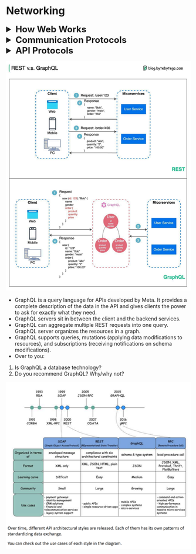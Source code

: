 # Networking

<details >
 <summary style="font-size: x-large; font-weight: bold">How Web Works</summary>

- Think of `IP Address` as your house `PIN code`, which helps 
you get the website you are looking for on the internet
- Since remembering `IP address` is difficult  we use `Domain Name` such as www.google.com
- In Google Chrome, the default value is 6 connections per domain. This means that Chrome will only make a maximum of 6 HTTP requests to a single domain at the same time.
![img.png](images/img.png)
![img_1.png](images/img_1.png)

<details >
 <summary style="font-size: large; font-weight: bold">ISP(Internet Service Provider)</summary>

Example Airtel, Jio, etc.
![img_12.png](images/img_12.png)
![img_14.png](images/img_14.png)
![img_13.png](images/img_13.png)
https://www.submarinecablemap.com/
</details>

<details >
 <summary style="font-size: large; font-weight: bold">DNS(Domain Name Service)</summary>

- DNS acts as an address book. It translates human-readable domain
names (google.com) to machine-readable IP addresses
(142.251.46.238).
- WHOIS Privacy Protection: Helps to prevent any domain related info in public
![img_15.png](images/img_15.png)
- https://www.whois.com/whois/lensview.io

To achieve better scalability, the DNS servers are organized in a
hierarchical tree structure.
There are 3 basic levels of DNS servers:
1. Root name server (.). It stores the IP addresses of Top Level
   Domain (TLD) name servers. There are 13 logical root name servers
   globally.
2. TLD name server. It stores the IP addresses of authoritative name
   servers. There are several types of TLD names. For example, generic
   TLD (.com, .org), country code TLD (.us), test TLD (.test).
3. Authoritative name server. It provides actual answers to the DNS
   query. You can register authoritative name servers with domain name
   registrar such as GoDaddy, Namecheap, etc.
   The diagram below illustrates how DNS lookup works under the hood:
![img.png](img.png)

   1. google.com is typed into the browser, and the browser sends the
      domain name to the DNS resolver.
      97
   2. The resolver queries a DNS root name server.
   3. The root server responds to the resolver with the address of a TLD
      DNS server. In this case, it is .com.
   4. The resolver then makes a request to the .com TLD.
   5. The TLD server responds with the IP address of the domain’s name
      server, google.com (authoritative name server).
   6. The DNS resolver sends a query to the domain’s nameserver.
   7. The IP address for google.com is then returned to the resolver from
      the nameserver.
   8. The DNS resolver responds to the web browser with the IP address
      (142.251.46.238) of the domain requested initially.
      DNS lookups on average take between 20-120 milliseconds to
      complete (according to YSlow).
   
Referred Video: https://www.youtube.com/watch?v=27r4Bzuj5NQ
</details>

<details >
 <summary style="font-size: large; font-weight: bold">What happens when you type a URL into your browser?
</summary>

![img_11.png](images/img_11.png)
![img_10.png](images/img_10.png)
1. Bob enters a URL into the browser and hits Enter. In this example,
   the URL is composed of 4 parts:
   - scheme - 𝒉𝒕𝒕𝒑𝒔://. This tells the browser to send a connection to the
   server using HTTPS.
   - domain - 𝒆𝒙𝒂𝒎𝒑𝒍𝒆.𝒄𝒐𝒎. This is the domain name of the site.
   - path - 𝒑𝒓𝒐𝒅𝒖𝒄𝒕/𝒆𝒍𝒆𝒄𝒕𝒓𝒊𝒄. It is the path on the server to the requested
   resource: phone.
   - resource - 𝒑𝒉𝒐𝒏𝒆. It is the name of the resource Bob wants to visit.
2. The browser looks up the IP address for the domain with a domain
   name system (DNS) lookup. To make the lookup process fast, data is
   cached at different layers: browser cache, OS cache, local network
   cache and ISP cache.
   
   - If the IP address cannot be found at any of the caches, the browser
   goes to DNS servers to do a recursive DNS lookup until the IP address
   is found (this will be covered in another post).
3. Now that we have the IP address of the server, the browser
   establishes a TCP connection with the server.
4. The browser sends a HTTP request to the server. The request looks
   like this:
   𝘎𝘌𝘛 /𝘱𝘩𝘰𝘯𝘦 𝘏𝘛𝘛𝘗/1.1
   𝘏𝘰𝘴𝘵: 𝘦𝘹𝘢𝘮𝘱𝘭𝘦.𝘤𝘰𝘮
5. The server processes the request and sends back the response. For
   a successful response (the status code is 200). The HTML response
   might look like this:
   ```html
    𝘏𝘛𝘛𝘗/1.1 200 𝘖𝘒
   𝘋𝘢𝘵𝘦: 𝘚𝘶𝘯, 30 𝘑𝘢𝘯 2022 00:01:01 𝘎𝘔𝘛
   𝘚𝘦𝘳𝘷𝘦𝘳: 𝘈𝘱𝘢𝘤𝘩𝘦
   𝘊𝘰𝘯𝘵𝘦𝘯𝘵-𝘛𝘺𝘱𝘦: 𝘵𝘦𝘹𝘵/𝘩𝘵𝘮𝘭; 𝘤𝘩𝘢𝘳𝘴𝘦𝘵=𝘶𝘵𝘧-8
   <!𝘋𝘖𝘊𝘛𝘠𝘗𝘌 𝘩𝘵𝘮𝘭>
   <𝘩𝘵𝘮𝘭 𝘭𝘢𝘯𝘨="𝘦𝘯">
   𝘏𝘦𝘭𝘭𝘰 𝘸𝘰𝘳𝘭𝘥
   </𝘩𝘵𝘮𝘭>
    ```
   
6. The browser renders the HTML content.

Referred Video: https://www.youtube.com/watch?v=AlkDbnbv7dk&t=236s

Try to keep first call page size small so that their something to show, to make it performant
![img_16.png](images/img_16.png)
</details>


<details >
 <summary style="font-size: large; font-weight: bold">CRP(Critical Rendering Path)</summary>

The Critical Rendering Path is the sequence of steps the browser goes through to convert the HTML, CSS, and JavaScript into pixels on the screen. Optimizing the critical render path improves render performance. The critical rendering path includes the Document Object Model (DOM), CSS Object Model (CSSOM), render tree and layout.

![img_17.png](images/img_17.png)
![img_19.png](images/img_19.png)

JS Execution
![img_20.png](images/img_20.png)

Looking code-wise the critical rendering path is as follows:
1.
![img_21.png](images/img_21.png)
2. 
![img_22.png](images/img_22.png)

**Render-Blocking V/s Parser-Blocking**
- When a browser encounters a render-blocking resource, it will not display the page content below that render-blocking resource.

- When rendering is blocked because of a render-blocking resource, the browser will continue to parse the HTML code and construct the page contents. CSS is render-blocking by default.

- A parser-blocking resource blocks rendering as well, but in addition it prevents the browser from continuing to parse the HTML and processing other resources in the page. JavaScript is parser-blocking by default.

- A parser-blocking or render-blocking resource placed towards the end of the body is can't block rendering of remaining page content, as there's no more content to render!

- Note that when the browser's HTML parser encounters a stylesheet, the parser will not execute any scripts that come after the stylesheet until the CSS is fully loaded.

- In theory parser-blocking resources are worse than merely render-blocking ones, as images or additional scripts or stylesheet won't be discovered until the parser reaches those HTML tags.

- In practice this is rarely a problem, as the [browser's preload scanner](https://web.dev/articles/preload-scanner) can quickly identify important resources that need to be downloaded, without pausing to run any scripts.
- Referred Article: https://www.debugbear.com/blog/visualize-render-blocking-scripts.

3. 
![img_23.png](images/img_23.png)

4. 
![img_24.png](images/img_24.png)

5. 
![img_25.png](images/img_25.png)

6. Layout and Painting are just like making home 
![img_26.png](images/img_26.png)

7. Lastly, in Composting phase, we put things together, and things like modal should be at top, 
and we need to hide other things below it, happen in Composting phase
</details>


</details>








<details >
 <summary style="font-size: x-large; font-weight: bold">Communication Protocols</summary>


<details >
 <summary style="font-size: large; font-weight: bold">Network Protocols</summary>

![img_28.png](images/img_28.png)

Network protocols are standard methods of transferring data between two computers in a
network.
1. HTTP (HyperText Transfer Protocol)
   HTTP is a protocol for fetching resources such as HTML documents. It is the foundation of any
   data exchange on the Web and it is a client-server protocol.
2. HTTP/3
   HTTP/3 is the next major revision of the HTTP. It runs on QUIC, a new transport protocol
   designed for mobile-heavy internet usage. 
   1. It relies on **UDP** instead of TCP, which enables faster web page responsiveness.
   2. It is faster than HTTP/2.
   3. Header Compression
   4. Improved Performance
   5. Better Network Congestion
   6. VR applications demand more bandwidth to render intricate details
      of a virtual scene and will likely benefit from migrating to HTTP/3 powered by QUIC.
3. HTTPS (HyperText Transfer Protocol Secure)
   HTTPS extends HTTP and uses encryption for secure communications.
4. WebSocket
   WebSocket is a protocol that provides full-duplex communications over TCP. Clients establish
   WebSockets to receive real-time updates from the back-end services. Unlike REST, which always
   “pulls” data, WebSocket enables data to be “pushed”. Applications, like online gaming, stock
   trading, and messaging apps leverage WebSocket for real-time communication.
5. TCP (Transmission Control Protocol)
   TCP is designed to send packets across the internet and ensure the successful delivery of data
   and messages over networks. Many application-layer protocols are built on top of TCP.
6. UDP (User Datagram Protocol)
   UDP sends packets directly to a target computer, without establishing a connection first. UDP is
   commonly used in time-sensitive communications where occasionally dropping packets is better
   than waiting. Voice and video traffic are often sent using this protocol.
7. SMTP (Simple Mail Transfer Protocol)
   SMTP is a standard protocol to transfer electronic mail from one user to another.
8. FTP (File Transfer Protocol)
   FTP is used to transfer computer files between client and server. It has separate connections for
   the control channel and data channel.

Referred Video: https://www.youtube.com/watch?v=P6SZLcGE4us
</details>

</details>







<details >
 <summary style="font-size: x-large; font-weight: bold">API Protocols</summary>

Architecture in System Design
![img_31.png](images/img_31.png)
![img_32.png](images/img_32.png)

https://blog.postman.com/api-protocols-in-2023/
![img_2.png](images/img_2.png)



<details >
 <summary style="font-size: large; font-weight: bold">REST</summary>

![img_33.png](images/img_33.png)



<details >
 <summary style="font-size: medium; font-weight: bold">Advantages/Disadvantages</summary>

### Advantage
1. **Ease of Use**
2. **Stateless:** The server does not need to store any state in order to process the request. Like authentication details, IP address from where request is coming etc
3. **Scability:** The server can be scaled up and down as per the demand.
4. **Flexibility with Data:** We are free to use JSON or XML to send and receive data.
5. **Uniform Interface:** It leverages the same standard followed by HTTP like domain name, path, query etc.
6. **Caching:** We can cache the data which are not changing frequently like for example API returning number of countries etc. REST out of box provided caching capability using HTTP protocols
7. **Separation of Concerns:** Backend and frontend can be built on any language like java, javascript, python etc. We need to use same language on both side to consume REST API.
8. **Interoperability:** Language agnostic 
9. Ease of testing 
10. **Security:** It leverage different header to make it more secure.


### Disadvantage
1. **Over-fetching and under-fetching:** REST runs the risk of over-fetching or under-fetching data, as clients may only need a subset of resources. This drawback can cause performance issues and waste bandwidth.
2. **Chatty interfaces:** Retrieving related data may require multiple requests, which increases latency. This waterfall of calls becomes especially problematic as applications scale.
3. **[Versioning](https://www.postman.com/api-platform/api-versioning/) challenges:** Creating new versions of a REST API can be cumbersome, especially when there are changes to the data structure or service functionality. This often leads to backward compatibility issues.
4. **Stateless overhead:** While statelessness supports scalability, it also means that all the necessary context must be provided with every request. This requirement can introduce overhead, especially when clients must send large amounts of repetitive data.
5. **Lack of real-time functionality:** REST is not optimized for real-time apps like chat or live feeds. WebSockets and Server-Sent Events often better suit such use cases.
</details>



<details >
 <summary style="font-size: medium; font-weight: bold">URL v/s URI v/s URN</summary>

- Here anything after `#` does not go from client to server
- path helps you get to the exact function that needs to be executed
  ![img_35.png](images/img_35.png)

![img_4.png](images/img_4.png)

- URI
  URI stands for Uniform Resource Identifier. It identifies a logical or physical resource on
  the web. URL and URN are subtypes of URI. URL locates a resource, while URN names a
  resource.
  A URI is composed of the following parts:
  scheme:[//authority]path[?query][#fragment]
- URL
  URL stands for Uniform Resource Locator, the key concept of HTTP. It is the address of a
  unique resource on the web. It can be used with other protocols like FTP and JDBC.
- URN
  URN stands for Uniform Resource Name. It uses the urn scheme. URNs cannot be used
  to locate a resource. A simple example given in the diagram is composed of a namespace
  and a namespace-specific string.

If you would like to learn more detail on the subject, I would recommend W3C’s clarification.
</details>



<details >
 <summary style="font-size: medium; font-weight: bold">HTTP Request Methods</summary>

![img_36.png](images/img_36.png)

1. HEAD: Just want to check if any header got modified or not on the server
2. OPTIONS: Use for security purposes

</details>



<details >
 <summary style="font-size: medium; font-weight: bold">Express REST API</summary>

1. Complete JS SetUp: https://github.com/namastedev/namaste-frontend-system-design/tree/master/Networking/RestApi
```js
import express from 'express';
import bodyParser from 'body-parser';

const app = express();

app.use(bodyParser.json());

app.all('/', (req, res) => {
    // console.log('Request > ', req);
    // console.log('Response >', res);
    res.send(`I'm up!`);
});

const todos = [{
    id: '1',
    title: 'Task 1',
    completed: false
}, {
    id: '2',
    title: 'Task 2',
    completed: true
}];

// READ
app.get('/todos', (req, res) => {
    res.json(todos);
})

// CREATE
app.post('/todos', (req, res) => {
    const newTodo = req.body;
    todos.push(newTodo);
    res.status(201).json({
        message: 'New Todo Added!'
    });
});

// UPDATE
app.put('/todos/:id', (req, res) => {
    const newTodoData = req.body;
    const todoParamId = req.params.id;
    const todoIndex = todos.findIndex(td => td.id === todoParamId);

    if (todoIndex !== -1) {
        todos[todoIndex] = {
            id: todoParamId,
            ...newTodoData,
        }
        res.json({
            message: 'Todo updated successfully!'
        });
    } else {
        res.status(400).json({
            message: 'Todo Id does not exist!'
        });
    }
    
})

// DELETE
app.delete('/todos/:id', (req, res) => {
    const todoParamId = req.params.id;
    const todoIndex = todos.findIndex(td => td.id === todoParamId);

    if (todoIndex !== -1) {
        todos.splice(todoIndex, 1);
    }

    res.json({
        message: 'Todo deleted successfully!'
    });

})


const PORT = 5111;
app.listen(PORT, () => {
    console.log(`Server is running at port ${PORT}`);
});
```

2. Complete TS Setup: https://github.com/anjaysahoo/basic-ts-express-app
</details>



<details >
 <summary style="font-size: medium; font-weight: bold">`req.params` v/s `req.query`</summary>

### 1. `req.params`
`req.params` contains route parameters (in the path portion of the URL), which are typically used to capture dynamic segments in the URL.

```javascript
app.get('/user/:userId/books/:bookId', (req, res) => {
  res.send(req.params);
});
```
And you make a request to:
```
GET /user/123/books/456
```
`req.params` will contain:
```json
{
  "userId": "123",
  "bookId": "456"
}
```

**Other names:**
- Route parameters
- Path variables
- URL parameters

### 2. `req.query`
`req.query` contains query string parameters (in the query string portion of the URL, after the `?`), which are typically used to send additional data to the server.


```javascript
app.get('/search', (req, res) => {
  res.send(req.query);
});
```
And you make a request to:
```
GET /search?keyword=javascript&page=2
```
`req.query` will contain:
```json
{
  "keyword": "javascript",
  "page": "2"
}
```

**Other names:**
- Query string parameters
- URL query parameters
- Query variables

</details>



<details >
 <summary style="font-size: medium; font-weight: bold">HTTP Headers</summary>

HTTP requests are like asking for something from a server, and HTTP responses are the server's
replies. It's like sending a message and receiving a reply.

![img_34.png](images/img_34.png)

- An HTTP request header is an extra piece of information you include when making a request,
such as what kind of data you are sending or who you are. 
- In response headers, the server provides information about the response it is sending you, such as what type of data you're
receiving or if you have special instructions.
- A header serves a vital role in enabling client-server communication when building RESTful
applications. 
- In order to send the right information with their requests and interpret the
server's responses correctly, you need to understand these headers.

#### Request Headers

| Header            | Usecase                                             | Example                                                                                                         |
|:------------------|:----------------------------------------------------|:----------------------------------------------------------------------------------------------------------------|
| Host              | Target host                                         | host: www.1.cdn.example.com                                                                                     |
| Origin            | Origin Host                                         | host: www.example.com                                                                                           |
| Referer           | Indicate the previous web page making this request  | https://www.example.com/previous-page                                                                           |
| Accept            | Response content type                               | application/json                                                                                                |
| Accept-language   | Preferred response content language                 | en-US, en;q=0.9                                                                                                 |
| User Agent        | Identify the client. User agent string- OS, Browser | Mozilla/5.0 (Windows NT 10.0; Win64; x64) AppleWebKit/537.36 (KHTML, like Gecko) Chrome/126.0.0.0 Safari/537.36 |
| Accept-encoding   | Encoding algorithm                                  | gzip,deflate,br                                                                                                 |
| Connection        | Keep TCP connection open                            | keep-alive, close                                                                                               |
| Authorization     | send credentials                                    | Authorization: Bearer                                                                                           |
| Cookie            | Previous Server Token can be resend                 | key=value                                                                                                       |
| if-modified-since |                                                     |                                                                                                                 |
| Cache-control     |                                                     |                                                                                                                 |


#### Response Headers

| Header            | Usecase                                                                                       | Example                       |
|:------------------|:----------------------------------------------------------------------------------------------|:------------------------------|
| Date              | When the response was generated                                                               | Tue, 09 Jul 2024 04:53:11 GMT |
| Server            | Provides server info(This info can misused if there is known issue in library used on server) | Server: Apache/2.4.41(Unix)   |
| Content-Type      | Type of response content                                                                      | text/html, application.json   |
| Content-Length    | Original body response length(Can be used to show loader with percentage it downloaded)       | 256                           |
| Set-cookie        | Informs about cookie need to store for future response                                        | Set-cookie: user_id=123       |
| Content-encoding  | Response content encoding                                                                     | br                            |
| Cache-control     |                                                                                               |                               |
| Last-modified     |                                                                                               |                               |
| Etag              |                                                                                               |                               |
| Expires           |                                                                                               |                               |

</details>



<details >
 <summary style="font-size: medium; font-weight: bold">HTTP Status Code</summary>

![img_37.png](images/img_37.png)
![img_38.png](images/img_38.png)

Usecase for frontend developer
1. We can retry based on status code. So retry does not make sense if we get `400 Bad requests` because user is sending wrong info, but `503 service unavailable` make sense where we should retry

![img_5.png](images/img_5.png)
Refer Video for more details here: https://www.youtube.com/watch?v=qmpUfWN7hh4
</details>

<details >
 <summary style="font-size: medium; font-weight: bold">Design Effective & Safe API</summary>

![img_7.png](images/img_7.png)

</details>

</details>

</details>




















![img_3.png](images/img_3.png)
- GraphQL is a query language for APIs developed by Meta. It provides a complete
  description of the data in the API and gives clients the power to ask for exactly what they
  need.
-  GraphQL servers sit in between the client and the backend services.
- GraphQL can aggregate multiple REST requests into one query. GraphQL server organizes
  the resources in a graph.
- GraphQL supports queries, mutations (applying data modifications to resources), and
  subscriptions (receiving notifications on schema modifications).
- Over to you:
1. Is GraphQL a database technology?
2. Do you recommend GraphQL? Why/why not?




![img_6.png](images/img_6.png)






